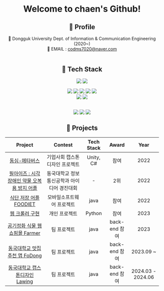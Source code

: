 <div align="center">

  # Welcome to chaen's Github!
  
  ## 📌 Profile 
 
  🏫 Dongguk University Dept. of Information & Communication Engineering (2020~) <br/>
  📧 EMAIL : codms7020@naver.com</h6>
  <br><br>
 

   
   ## 📌 Tech Stack
   <img src="https://img.shields.io/badge/Python-3776AB?style=for-the-badge&logo=Python&logoColor=white"/> <img src="https://img.shields.io/badge/Java-23ED8B00?style=for-the-badge&logo=Java&logoColor=white"/> 
   <br>
   
   <img src="https://img.shields.io/badge/Spring-6DB33F?style=for-the-badge&logo=Spring&logoColor=white"/> <img src="https://img.shields.io/badge/Spring Boot-6DB33F?style=for-the-badge&logo=Spring Boot&logoColor=white"/> 
   <img src="https://img.shields.io/badge/IntelliJ IDEA-EF2D5E?style=for-the-badge&logo=IntelliJ IDEA&logoColor=white"/>
   <img src="https://img.shields.io/badge/JPA -FFDC28?style=for-the-badge&logo=JPA&logoColor=white"/> 
   <img src="https://img.shields.io/badge/mysql -4479A1?style=for-the-badge&logo=mysql&logoColor=white"/> 
   <br>
   <img src="https://img.shields.io/badge/Amazon AWS-232F3E?style=for-the-badge&logo=Spring Boot&logoColor=white"/> 
   <img src="https://img.shields.io/badge/amazons3 -1572B6?style=for-the-badge&logo=amazons3&logoColor=white"/> 
   
   <br>
   <img src="https://img.shields.io/badge/github-%23121011?style=for-the-badge&logo=github&logoColor=white"/> 
   <img src="https://img.shields.io/badge/Notion-FFFFFF?style=for-the-badge&logo=notion&logoColor=black"/> 
   <img src="https://img.shields.io/badge/slack -4A154B?style=for-the-badge&logo=slack&logoColor=white"/> 

   
   ## 📌 Projects
 </div>

|                                              Project                                              |               Contest                |       Tech Stack       | Award | Year |
| :-----------------------------------------------------------------------------------------------: | :----------------------------------: | :--------------------: | :---: | :--: |
| [동심-메타버스](https://github.com/Chaeniiiii/DS_Project ) | 기업사회 캡스톤 디자인 프로젝트  |       Unity, C#        | 참여  | 2022 |
|       [필아이즈 : 시각장애인 약물 오복용 방지 어플 ](https://docs.google.com/presentation/d/1eXmMFns5U20-Ebds_0HDS1woK-oc9gHD/edit?usp=share_link&ouid=110967089600747901236&rtpof=true&sd=true)       |   동국대학교 정보통신공학과 아이디어 경진대회    |           -            |  2위  | 2022 |
|  [식단 저장 어플 FOODIET ](https://github.com/Chaeniiiii/MS_Project)  |           모바일소프트웨어 프로젝트           |       java       | 참여  | 2022 |
|             [웹 크롤러 구현 ](https://github.com/Chaeniiiii/Wine_Project)              |     개인 프로젝트      |          Python          | 참여  | 2023 |  
|             [공기정화 식물 웹 쇼핑몰 Farmer](https://github.com/TeamProject-Farmer)              |     팀 프로젝트      |          java          | back-end 참여 | 2023 |  
|             [동국대학교 맛집 추천 앱 FoDong](https://github.com/KKWJ-DGU/FoDong-SERVER)              |     팀 프로젝트      |          java          | back-end 참여 | 2023.09 ~ | 
|             [동국대학교 캡스톤디자인 Lawing]([https://github.com/KKWJ-DGU/FoDong-SERVER](https://github.com/2024-1-Dongguk-CapstoneDesign/Lawing-SERVER))              |     팀 프로젝트      |          java          | back-end 참여 | 2024.03 - 2024.06 | 



<br><br>

